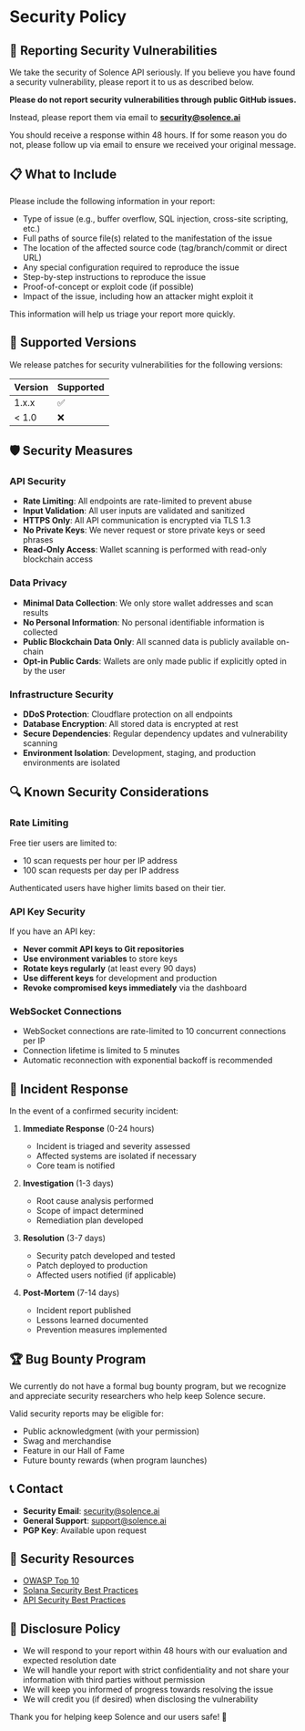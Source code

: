 # Security Policy

## 🔐 Reporting Security Vulnerabilities

We take the security of Solence API seriously. If you believe you have found a security vulnerability, please report it to us as described below.

**Please do not report security vulnerabilities through public GitHub issues.**

Instead, please report them via email to **security@solence.ai**

You should receive a response within 48 hours. If for some reason you do not, please follow up via email to ensure we received your original message.

## 📋 What to Include

Please include the following information in your report:

* Type of issue (e.g., buffer overflow, SQL injection, cross-site scripting, etc.)
* Full paths of source file(s) related to the manifestation of the issue
* The location of the affected source code (tag/branch/commit or direct URL)
* Any special configuration required to reproduce the issue
* Step-by-step instructions to reproduce the issue
* Proof-of-concept or exploit code (if possible)
* Impact of the issue, including how an attacker might exploit it

This information will help us triage your report more quickly.

## 🎯 Supported Versions

We release patches for security vulnerabilities for the following versions:

| Version | Supported          |
| ------- | ------------------ |
| 1.x.x   | :white_check_mark: |
| < 1.0   | :x:                |

## 🛡️ Security Measures

### API Security

* **Rate Limiting**: All endpoints are rate-limited to prevent abuse
* **Input Validation**: All user inputs are validated and sanitized
* **HTTPS Only**: All API communication is encrypted via TLS 1.3
* **No Private Keys**: We never request or store private keys or seed phrases
* **Read-Only Access**: Wallet scanning is performed with read-only blockchain access

### Data Privacy

* **Minimal Data Collection**: We only store wallet addresses and scan results
* **No Personal Information**: No personal identifiable information is collected
* **Public Blockchain Data Only**: All scanned data is publicly available on-chain
* **Opt-in Public Cards**: Wallets are only made public if explicitly opted in by the user

### Infrastructure Security

* **DDoS Protection**: Cloudflare protection on all endpoints
* **Database Encryption**: All stored data is encrypted at rest
* **Secure Dependencies**: Regular dependency updates and vulnerability scanning
* **Environment Isolation**: Development, staging, and production environments are isolated

## 🔍 Known Security Considerations

### Rate Limiting

Free tier users are limited to:
* 10 scan requests per hour per IP address
* 100 scan requests per day per IP address

Authenticated users have higher limits based on their tier.

### API Key Security

If you have an API key:

* **Never commit API keys to Git repositories**
* **Use environment variables** to store keys
* **Rotate keys regularly** (at least every 90 days)
* **Use different keys** for development and production
* **Revoke compromised keys immediately** via the dashboard

### WebSocket Connections

* WebSocket connections are rate-limited to 10 concurrent connections per IP
* Connection lifetime is limited to 5 minutes
* Automatic reconnection with exponential backoff is recommended

## 🚨 Incident Response

In the event of a confirmed security incident:

1. **Immediate Response** (0-24 hours)
   - Incident is triaged and severity assessed
   - Affected systems are isolated if necessary
   - Core team is notified

2. **Investigation** (1-3 days)
   - Root cause analysis performed
   - Scope of impact determined
   - Remediation plan developed

3. **Resolution** (3-7 days)
   - Security patch developed and tested
   - Patch deployed to production
   - Affected users notified (if applicable)

4. **Post-Mortem** (7-14 days)
   - Incident report published
   - Lessons learned documented
   - Prevention measures implemented

## 🏆 Bug Bounty Program

We currently do not have a formal bug bounty program, but we recognize and appreciate security researchers who help keep Solence secure.

Valid security reports may be eligible for:
* Public acknowledgment (with your permission)
* Swag and merchandise
* Feature in our Hall of Fame
* Future bounty rewards (when program launches)

## 📞 Contact

* **Security Email**: security@solence.ai
* **General Support**: support@solence.ai
* **PGP Key**: Available upon request

## 🔗 Security Resources

* [OWASP Top 10](https://owasp.org/www-project-top-ten/)
* [Solana Security Best Practices](https://docs.solana.com/developing/programming-model/security)
* [API Security Best Practices](https://owasp.org/www-project-api-security/)

## 📜 Disclosure Policy

* We will respond to your report within 48 hours with our evaluation and expected resolution date
* We will handle your report with strict confidentiality and not share your information with third parties without permission
* We will keep you informed of progress towards resolving the issue
* We will credit you (if desired) when disclosing the vulnerability

Thank you for helping keep Solence and our users safe! 🙏
